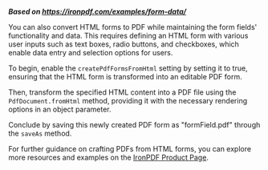 ***Based on <https://ironpdf.com/examples/form-data/>***

You can also convert HTML forms to PDF while maintaining the form fields' functionality and data. This requires defining an HTML form with various user inputs such as text boxes, radio buttons, and checkboxes, which enable data entry and selection options for users.

To begin, enable the `createPdfFormsFromHtml` setting by setting it to true, ensuring that the HTML form is transformed into an editable PDF form.

Then, transform the specified HTML content into a PDF file using the `PdfDocument.fromHtml` method, providing it with the necessary rendering options in an object parameter.

Conclude by saving this newly created PDF form as "formField.pdf" through the `saveAs` method.

For further guidance on crafting PDFs from HTML forms, you can explore more resources and examples on the [IronPDF Product Page](https://ironpdf.com).